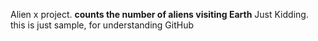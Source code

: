 Alien x project.
**counts the number of aliens visiting Earth**
Just Kidding. 
this is just sample, for understanding GitHub
